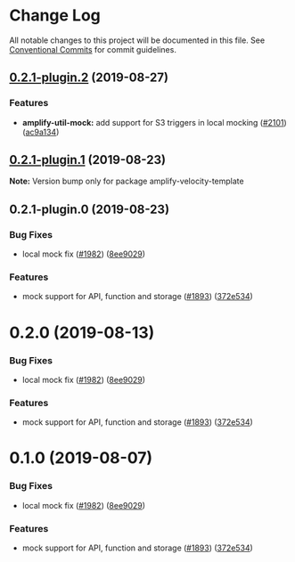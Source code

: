# Change Log

All notable changes to this project will be documented in this file.
See [Conventional Commits](https://conventionalcommits.org) for commit guidelines.

## [0.2.1-plugin.2](https://github.com/aws-amplify/amplify-cli/compare/amplify-velocity-template@0.2.1-plugin.1...amplify-velocity-template@0.2.1-plugin.2) (2019-08-27)


### Features

* **amplify-util-mock:** add support for S3 triggers in local mocking ([#2101](https://github.com/aws-amplify/amplify-cli/issues/2101)) ([ac9a134](https://github.com/aws-amplify/amplify-cli/commit/ac9a134))





## [0.2.1-plugin.1](https://github.com/aws-amplify/amplify-cli/compare/amplify-velocity-template@0.2.1-plugin.0...amplify-velocity-template@0.2.1-plugin.1) (2019-08-23)

**Note:** Version bump only for package amplify-velocity-template





## 0.2.1-plugin.0 (2019-08-23)


### Bug Fixes

* local mock fix ([#1982](https://github.com/aws-amplify/amplify-cli/issues/1982)) ([8ee9029](https://github.com/aws-amplify/amplify-cli/commit/8ee9029))


### Features

* mock support for API, function and storage ([#1893](https://github.com/aws-amplify/amplify-cli/issues/1893)) ([372e534](https://github.com/aws-amplify/amplify-cli/commit/372e534))





# 0.2.0 (2019-08-13)


### Bug Fixes

* local mock fix ([#1982](https://github.com/aws-amplify/amplify-cli/issues/1982)) ([8ee9029](https://github.com/aws-amplify/amplify-cli/commit/8ee9029))


### Features

* mock support for API, function and storage ([#1893](https://github.com/aws-amplify/amplify-cli/issues/1893)) ([372e534](https://github.com/aws-amplify/amplify-cli/commit/372e534))





# 0.1.0 (2019-08-07)


### Bug Fixes

* local mock fix ([#1982](https://github.com/aws-amplify/amplify-cli/issues/1982)) ([8ee9029](https://github.com/aws-amplify/amplify-cli/commit/8ee9029))


### Features

* mock support for API, function and storage ([#1893](https://github.com/aws-amplify/amplify-cli/issues/1893)) ([372e534](https://github.com/aws-amplify/amplify-cli/commit/372e534))

